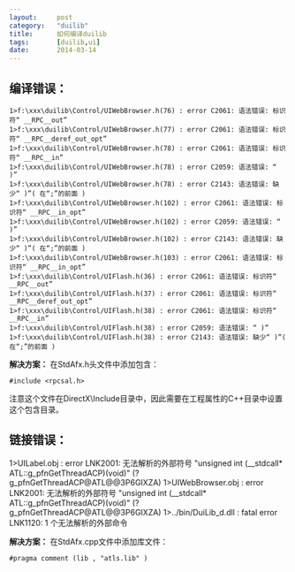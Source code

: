 ```yaml
---
layout: 	post
category:	"duilib"
title:		如何编译duilib
tags:		[duilib,ui]
date:		2014-03-14
---
```



## 编译错误：
```None
1>f:\xxx\duilib\Control/UIWebBrowser.h(76) : error C2061: 语法错误: 标识符“ __RPC__out”
1>f:\xxx\duilib\Control/UIWebBrowser.h(77) : error C2061: 语法错误: 标识符“ __RPC__deref_out_opt”
1>f:\xxx\duilib\Control/UIWebBrowser.h(78) : error C2061: 语法错误: 标识符“ __RPC__in”
1>f:\xxx\duilib\Control/UIWebBrowser.h(78) : error C2059: 语法错误: “ )”
1>f:\xxx\duilib\Control/UIWebBrowser.h(78) : error C2143: 语法错误: 缺少“ )”( 在“;”的前面 )
1>f:\xxx\duilib\Control/UIWebBrowser.h(102) : error C2061: 语法错误: 标识符“ __RPC__in_opt”
1>f:\xxx\duilib\Control/UIWebBrowser.h(102) : error C2059: 语法错误: “ )”
1>f:\xxx\duilib\Control/UIWebBrowser.h(102) : error C2143: 语法错误: 缺少“ )”( 在“;”的前面 )
1>f:\xxx\duilib\Control/UIWebBrowser.h(103) : error C2061: 语法错误: 标识符“ __RPC__in_opt”
1>f:\xxx\duilib\Control/UIFlash.h(36) : error C2061: 语法错误: 标识符“ __RPC__out”
1>f:\xxx\duilib\Control/UIFlash.h(37) : error C2061: 语法错误: 标识符“ __RPC__deref_out_opt”
1>f:\xxx\duilib\Control/UIFlash.h(38) : error C2061: 语法错误: 标识符“ __RPC__in”
1>f:\xxx\duilib\Control/UIFlash.h(38) : error C2059: 语法错误: “ )”
1>f:\xxx\duilib\Control/UIFlash.h(38) : error C2143: 语法错误: 缺少“ )”( 在“;”的前面 )
```

**解决方案：**
在StdAfx.h头文件中添加包含：
```
#include <rpcsal.h>
```
注意这个文件在DirectX\Include目录中，因此需要在工程属性的C++目录中设置这个包含目录。

## 链接错误：
1>UILabel.obj : error LNK2001: 无法解析的外部符号 "unsigned int (__stdcall* ATL::g_pfnGetThreadACP)(void)" (?g_pfnGetThreadACP@ATL@@3P6GIXZA)
1>UIWebBrowser.obj : error LNK2001: 无法解析的外部符号 "unsigned int (__stdcall* ATL::g_pfnGetThreadACP)(void)" (?g_pfnGetThreadACP@ATL@@3P6GIXZA)
1>../bin/DuiLib_d.dll : fatal error LNK1120: 1 个无法解析的外部命令

**解决方案：**
在StdAfx.cpp文件中添加库文件：
```
#pragma comment (lib , "atls.lib" )
```



